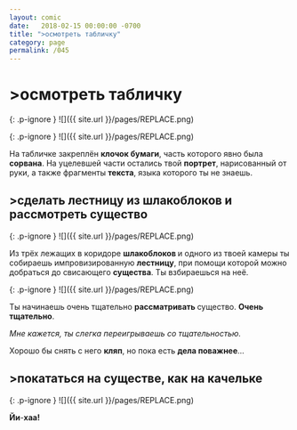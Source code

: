 ```yaml
---
layout: comic
date:   2018-02-15 00:00:00 -0700
title: ">осмотреть табличку"
category: page
permalink: /045
---
```

# >осмотреть табличку

{: .p-ignore }
![]({{ site.url }}/pages/REPLACE.png)

{: .p-ignore }
![]({{ site.url }}/pages/REPLACE.png)

На табличке закреплён <strong>клочок бумаги</strong>, часть которого явно была <strong>сорвана</strong>. На уцелевшей части остались твой <strong>портрет</strong>, нарисованный от руки, а также фрагменты <strong>текста</strong>, языка которого ты не знаешь.

## >сделать лестницу из шлакоблоков и рассмотреть существо

{: .p-ignore }
![]({{ site.url }}/pages/REPLACE.png)

Из трёх лежащих в коридоре <strong>шлакоблоков </strong>и одного из твоей камеры ты собираешь импровизированную <strong>лестницу</strong>, при помощи которой можно добраться до свисающего <strong>существа</strong>. Ты взбираешься на неё.

{: .p-ignore }
![]({{ site.url }}/pages/REPLACE.png)

Ты начинаешь очень тщательно <strong>рассматривать </strong>существо. <strong>Очень тщательно</strong>.

<em>Мне кажется, ты слегка переигрываешь со тщательностью.</em>

Хорошо бы снять с него <strong>кляп</strong>, но пока есть <strong>дела поважнее</strong>…

## >покататься на существе, как на качельке

{: .p-ignore }
![]({{ site.url }}/pages/REPLACE.png)

<strong>Йи</strong>-<strong>хаа!</strong>
